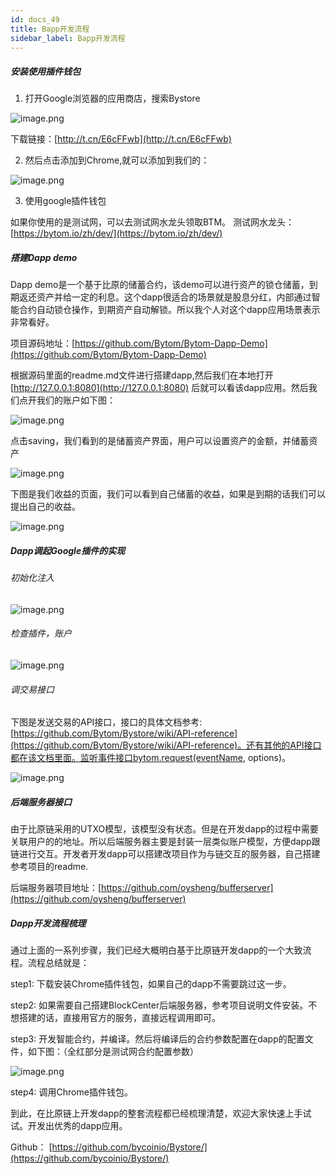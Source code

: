 ```yaml
---
id: docs_49
title: Bapp开发流程
sidebar_label: Bapp开发流程
---
```


##### 安装使用插件钱包

1. 打开Google浏览器的应用商店，搜索Bystore

![image.png](img/62.png)

下载链接：[http://t.cn/E6cFFwb](http://t.cn/E6cFFwb)


2. 然后点击添加到Chrome,就可以添加到我们的：

![image.png](img/43.png)


3. 使用google插件钱包

如果你使用的是测试网，可以去测试网水龙头领取BTM。
测试网水龙头：[https://bytom.io/zh/dev/](https://bytom.io/zh/dev/)


##### 搭建Dapp demo

Dapp demo是一个基于比原的储蓄合约，该demo可以进行资产的锁仓储蓄，到期返还资产并给一定的利息。这个dapp很适合的场景就是股息分红，内部通过智能合约自动锁仓操作，到期资产自动解锁。所以我个人对这个dapp应用场景表示非常看好。

项目源码地址：[https://github.com/Bytom/Bytom-Dapp-Demo](https://github.com/Bytom/Bytom-Dapp-Demo)

根据源码里面的readme.md文件进行搭建dapp,然后我们在本地打开[http://127.0.0.1:8080](http://127.0.0.1:8080) 后就可以看该dapp应用。然后我们点开我们的账户如下图：

![image.png](img/64.png)

点击saving，我们看到的是储蓄资产界面，用户可以设置资产的金额，并储蓄资产

![image.png](img/65.png)

下图是我们收益的页面，我们可以看到自己储蓄的收益，如果是到期的话我们可以提出自己的收益。

![image.png](img/66.png)


##### Dapp调起Google插件的实现


###### 初始化注入

![image.png](img/67.jpeg)


###### 检查插件，账户

![image.png](img/68.png)


###### 调交易接口

下图是发送交易的API接口，接口的具体文档参考:[https://github.com/Bytom/Bystore/wiki/API-reference](https://github.com/Bytom/Bystore/wiki/API-reference)。还有其他的API接口都在该文档里面。监听事件接口bytom.request(eventName, options)。

![image.png](img/69.jpeg)


##### 后端服务器接口

由于比原链采用的UTXO模型，该模型没有状态。但是在开发dapp的过程中需要关联用户的的地址。所以后端服务器主要是封装一层类似账户模型，方便dapp跟链进行交互。开发者开发dapp可以搭建改项目作为与链交互的服务器，自己搭建参考项目的readme.

后端服务器项目地址：[https://github.com/oysheng/bufferserver](https://github.com/oysheng/bufferserver)


##### Dapp开发流程梳理

通过上面的一系列步骤，我们已经大概明白基于比原链开发dapp的一个大致流程。流程总结就是：


step1: 下载安装Chrome插件钱包，如果自己的dapp不需要跳过这一步。


step2: 如果需要自己搭建BlockCenter后端服务器，参考项目说明文件安装。不想搭建的话，直接用官方的服务，直接远程调用即可。

step3: 开发智能合约，并编译。然后将编译后的合约参数配置在dapp的配置文件，如下图：（全红部分是测试网合约配置参数）

![image.png](img/70.png)

step4: 调用Chrome插件钱包。

到此，在比原链上开发dapp的整套流程都已经梳理清楚，欢迎大家快速上手试试。开发出优秀的dapp应用。

Github： [https://github.com/bycoinio/Bystore/](https://github.com/bycoinio/Bystore/)
